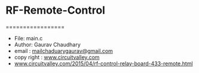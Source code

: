 # RF-Remote-Control
=================
 * File:   main.c
 * Author: Gaurav Chaudhary
 * email : mailchaduarygaurav@gmail.com
 * copy right : www.circuitvalley.com 
 * www.circuitvalley.com/2015/04/rf-control-relay-board-433-remote.html
 
